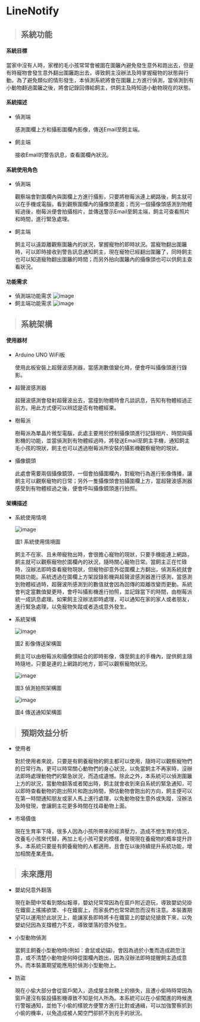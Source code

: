 # LineNotify

>## 系統功能

#### 系統目標

   當家中沒有人時，家裡的毛小孩常常會被圍在圍籬內避免發生意外和跑出去，但是有時寵物會發生意外翻出圍籬跑出去，導致飼主沒辦法及時掌握寵物的狀態與行動。為了避免類似的情形發生，本偵測系統將會在圍籬上方進行偵測，當偵測到有小動物翻過圍籬之後，將會記錄回傳給飼主，供飼主及時知道小動物現在的狀態。

#### 系統描述
  * 偵測端
  
    感測圍欄上方和攝影圍欄內影像，傳送Email至飼主端。
   * 飼主端

      接收Email的警告訊息，查看圍欄內狀況。
      
#### 系統使用角色
   * 偵測端
  
      觀察端會對圍欄內與圍欄上方進行攝影，只要將樹莓派連上網路後，飼主就可以在手機或電腦，看到觀察圍欄內的攝像頭畫面；而另一個攝像頭感測到物體經過後，樹莓派便會拍攝相片，並傳送警示Email至飼主端，飼主可查看照片和時間，進行緊急處理。
   * 飼主端

      飼主可以遠距離觀察圍籬內的狀況，掌握寵物的即時狀況。當寵物翻出圍籬時，可以即時接收到警告訊息通知飼主，現在寵物已經翻出圍籬了，同時飼主也可以知道寵物翻出圍籬的時間；而另外拍向圍籬內的攝像頭也可以供飼主查看狀況。
      
#### 功能需求
   * 偵測端功能需求
      ![image](https://user-images.githubusercontent.com/82867224/134677913-2636ac1d-2cdd-4ada-8fd6-341c5f646767.png)
   * 飼主端功能需求
      ![image](https://user-images.githubusercontent.com/82867224/134678004-7b3a65a9-dcd5-4b12-9d9f-b777e0773b4e.png)
      
>## 系統架構

#### 使用器材
   * Arduino UNO WiFi板
   
      使用此板安裝上超聲波感測器，當感測數值變化時，便會呼叫攝像頭進行錄影。
   * 超聲波感測器
   
      超聲波感測會發射超聲波出去，當撞到物體時會凡談訊息，告知有物體經過正前方。用此方式便可以辨認是否有物體經果。
   * 樹莓派
   
      樹莓派為單晶片微型電腦，此處主要用於控制攝像頭進行記錄相片、時間與攝影機的功能，並當偵測到有物體經過時，將發送Email至飼主手機，通知飼主毛小孩的現狀，飼主也可以透過樹莓派所安裝的攝影機觀察寵物的現狀。
      
   * 攝像鏡頭
   
      此處會需要兩個攝像鏡頭，一個會拍攝圍欄內，對寵物行為進行影像傳播，讓飼主可以觀察寵物的日常；另外一隻攝像頭會拍攝圍欄上方，當超聲波感測器感受到有物體經過之後，便會呼叫攝像鏡頭進行拍照。
      
#### 架構描述

   * 系統使用情境
   
      ![image](https://user-images.githubusercontent.com/82867224/134679051-65fdd12b-65be-419a-968b-7d93e2365552.png)
      
      圖1 系統使用情境圖
      
      飼主不在家、且未帶寵物出時，會很擔心寵物的現狀，只要手機能連上網路，飼主就可以觀察寵物於圍欄內的狀況，隨時關心寵物日常。當飼主正在忙碌時，沒辦法即時查看寵物現狀，但寵物卻意外從圍欄上方翻出，偵測系統就會開啟功能。系統透過在圍欄上方架設錄影機與超聲波感測器進行感測，當感測到物體經過時，超聲波所感測到的數值就會因為回傳的距離改變而更動。系統會判定當數值變更時，會呼叫攝影機進行拍照，並記錄當下的時間，由樹莓派統一成訊息處理。如果飼主沒辦法即時處理，可以通知在家的家人或者朋友，進行緊急處理，以免寵物失蹤或者造成意外發生。
      
   * 系統架構
    
     ![image](https://user-images.githubusercontent.com/82867224/134679928-b399c02f-8cd8-46b6-abe2-53802a1b8b12.png)
      
      圖2 影像傳送架構圖
      
      飼主可以由樹莓派和攝像頭結合的即時影像，傳至飼主的手機內，提供飼主隨時隨地，只要是連的上網路的地方，即可以觀察寵物狀況。
      
      ![image](https://user-images.githubusercontent.com/82867224/134680227-c834984f-2db8-4041-a313-b2b5583d007a.png)
      
      圖3 偵測拍照架構圖
      
      ![image](https://user-images.githubusercontent.com/82867224/134680254-61a78107-207c-4ad2-b4e1-d179a23cdaa4.png)
      
      圖4 傳送通知架構圖
      
>## 預期效益分析

   * 使用者    
      
      對於使用者來說，只要是有飼養寵物的飼主都可以使用，隨時可以觀察寵物們的日常行為，更可以時常關心動物們的身心狀況，以免當飼主不再家時，沒辦法即時處理動物們的緊急狀況，而造成遺憾。除此之外，本系統可以偵測圍籬上方的狀況，當動物翻落或者闖出時，飼主就會收到來自系統的緊急通知，可以即時查看動物的跑出照片和跑出時間，預估動物會跑出的方向，飼主便可以在第一時間通知朋友或家人馬上進行處理，以免動物發生意外或失蹤，沒辦法及時發現，會讓飼主花更多時間在找尋動物上面。

   * 市場價值
   
      現在生育率下降，很多人因為小孩所帶來的經濟壓力，造成不想生育的情況，改養毛小孩來代替，再加上毛小孩可愛的模樣，發現現在養寵物的概率提升許多。本系統只要是有飼養寵物的人都適用，且會在以後持續提升系統功能，增加相關產業產值。
      
>## 未來應用

   * 嬰幼兒意外翻落
   
      現在新聞中常看到類似報導，嬰幼兒常常因為在窗戶附近遊玩，導致嬰幼兒掛在鐵窗上搖搖欲墜、卡在鐵窗上，而家長們也常常疏忽而沒有注意。本裝置期望可以運用於此狀況上，能讓家長即時將卡在鐵窗上的嬰幼兒搶救下來，以免嬰幼兒因為支撐體力不支，導致墜落的意外發生。

   * 小型動物偵測
   
      當飼主飼養小型動物時(例如：倉鼠或幼貓)，會因為過於小隻而造成疏忽注意，或不清楚小動物是何時從圍欄內跑出，因為沒辦法即時提醒飼主造成意外。而本裝置期望能應用於偵測小型動物上。

   * 防盜
   
      現在小偷大部分會從窗戶闖入，造成屋主財務上的損失，且遭小偷時時常因為窗戶邊沒有裝設攝影機導致不知是何人所為。本系統可以在小偷闖進的時候進行警報通知，並拍下小偷的樣貌方便警方進行比對或通緝，可以加強警察抓到小偷的機率，以免造成被人闖空門卻抓不到兇手的狀況。
